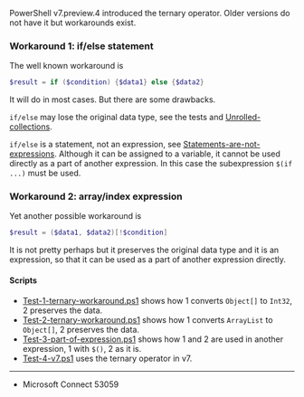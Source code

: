 
[Statements-are-not-expressions]: ../Statements-are-not-expressions
[Unrolled-collections]: ../Unrolled-collections

PowerShell v7.preview.4 introduced the ternary operator.
Older versions do not have it but workarounds exist.

### Workaround 1: if/else statement

The well known workaround is

```powershell
$result = if ($condition) {$data1} else {$data2}
```

It will do in most cases. But there are some drawbacks.

`if/else` may lose the original data type, see the tests and [Unrolled-collections].

`if/else` is a statement, not an expression, see [Statements-are-not-expressions].
Although it can be assigned to a variable, it cannot be used directly as a part
of another expression. In this case the subexpression `$(if ...)` must be used.

### Workaround 2: array/index expression

Yet another possible workaround is

```powershell
$result = ($data1, $data2)[!$condition]
```

It is not pretty perhaps but it preserves the original data type and it is an
expression, so that it can be used as a part of another expression directly.

#### Scripts

- [Test-1-ternary-workaround.ps1](Test-1-ternary-workaround.ps1) shows how 1 converts `Object[]` to `Int32`, 2 preserves the data.
- [Test-2-ternary-workaround.ps1](Test-2-ternary-workaround.ps1) shows how 1 converts `ArrayList` to `Object[]`, 2 preserves the data.
- [Test-3-part-of-expression.ps1](Test-3-part-of-expression.ps1) shows how 1 and 2 are used in another expression, 1 with `$()`, 2 as it is.
- [Test-4-v7.ps1](Test-4-v7.ps1) uses the ternary operator in v7.

---

- Microsoft Connect 53059
